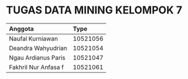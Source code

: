
# TUGAS DATA MINING KELOMPOK 7







| Anggota | Type     |
| :-------- | :------- | 
| Naufal Kurniawan | 10521056 |
| Deandra Wahyudrian | 10521054 |
| Ngau Ardianus Paris | 10521047 | 
|   Fakhril Nur Anfasa f    | 10521061 |

##
